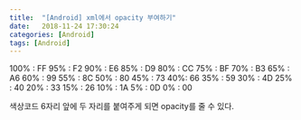 ```yaml
---
title:  "[Android] xml에서 opacity 부여하기"
date:   2018-11-24 17:30:24
categories: [Android]
tags: [Android]
---
```


100% :  FF 
95% :  F2 
90% : E6 
85% : D9 
80% : CC 
75% : BF 
70% : B3 
65% : A6 
60% : 99 
55% : 8C 
50% : 80 
45% : 73 
40%: 66 
35% : 59 
30% : 4D 
25% : 40 
20% : 33 
15% : 26 
10% : 1A 
5% : 0D 
0% : 00 

색상코드 6자리 앞에 두 자리를 붙여주게 되면 opacity를 줄 수 있다. 
